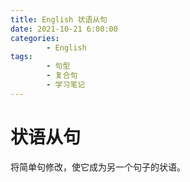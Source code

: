 ```yaml
---
title: English 状语从句
date: 2021-10-21 6:00:00
categories:
        - English
tags:
        - 句型
        - 复合句
        - 学习笔记
---
```


# 状语从句

将简单句修改，使它成为另一个句子的状语。
